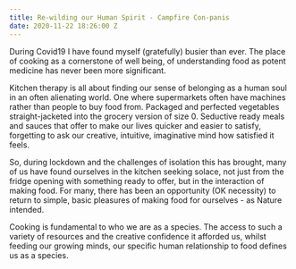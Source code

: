 ```yaml
---
title: Re-wilding our Human Spirit - Campfire Con-panis
date: 2020-11-22 18:26:00 Z
---
```


During Covid19 I have found myself (gratefully) busier than ever.  The place of cooking as a cornerstone of well being, of understanding food as potent medicine has never been more significant.

Kitchen therapy is all about finding our sense of belonging as a human soul in an often alienating world.  One where supermarkets often have machines rather than people to buy food from. Packaged and perfected vegetables straight-jacketed into the grocery version of size 0.  Seductive ready meals and sauces that offer to make our lives quicker and easier to satisfy, forgetting to ask our creative, intuitive, imaginative mind how satisfied it feels.

So, during lockdown and the challenges of isolation this has brought, many of us have found ourselves in the kitchen seeking solace, not just from the fridge opening with something ready to offer, but in the interaction of making food.  For many, there has been an opportunity (OK necessity) to return to simple, basic pleasures of making food for ourselves - as Nature intended. 

Cooking is fundamental to who we are as a species.  The access to such a variety of resources and the creative confidence it afforded us, whilst feeding our growing minds, our specific human relationship to food defines us as a species.

